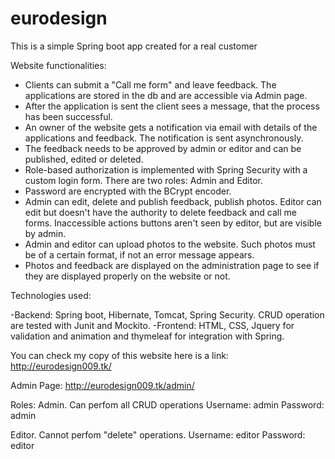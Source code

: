 # eurodesign
This is a simple Spring boot app created for a real customer

Website functionalities:

- Clients can submit a "Call me form" and leave feedback. The applications are stored in the db and are accessible via Admin page.
- After the application is sent the client sees a message, that the process has been successful.
- An owner of the website gets a notification via email with details of the applications and feedback. The notification is sent asynchronously.
- The feedback needs to be approved by admin or editor and can be published, edited or deleted.
- Role-based authorization is implemented with Spring Security with a custom login form. There are two roles: Admin and Editor.
- Password are encrypted with the BCrypt encoder.
- Admin can edit, delete and publish feedback, publish photos. Editor can edit but doesn't have the authority to delete feedback and call me forms. 
Inaccessible actions buttons aren't seen by editor, but are visible by admin.
- Admin and editor can upload photos to the website. Such photos must be of a certain format, if not an error message appears.
- Photos and feedback are displayed on the administration page to see if they are displayed properly on the website or not.



Technologies used:

-Backend: Spring boot, Hibernate, Tomcat, Spring Security. CRUD operation are tested with Junit and Mockito.
-Frontend: HTML, CSS, Jquery for validation and animation and thymeleaf for integration with Spring.


You can check my copy of this website here is a link:
http://eurodesign009.tk/

Admin Page:
http://eurodesign009.tk/admin/

Roles:
Admin. Can perfom all CRUD operations
Username: admin
Password: admin


Editor. Cannot perfom "delete" operations.
Username: editor
Password: editor
